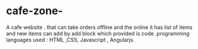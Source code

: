 # cafe-zone-
A cafe website . that can take orders offline and the online it has list of items and new items can add by add block which provided is code .programming languages used : HTML ,CSS, Javascript , Angularjs.
